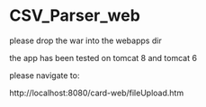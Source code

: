 # CSV_Parser_web

please drop the war into the webapps dir

the app has been tested on tomcat 8 and tomcat 6

please navigate to:


http://localhost:8080/card-web/fileUpload.htm



